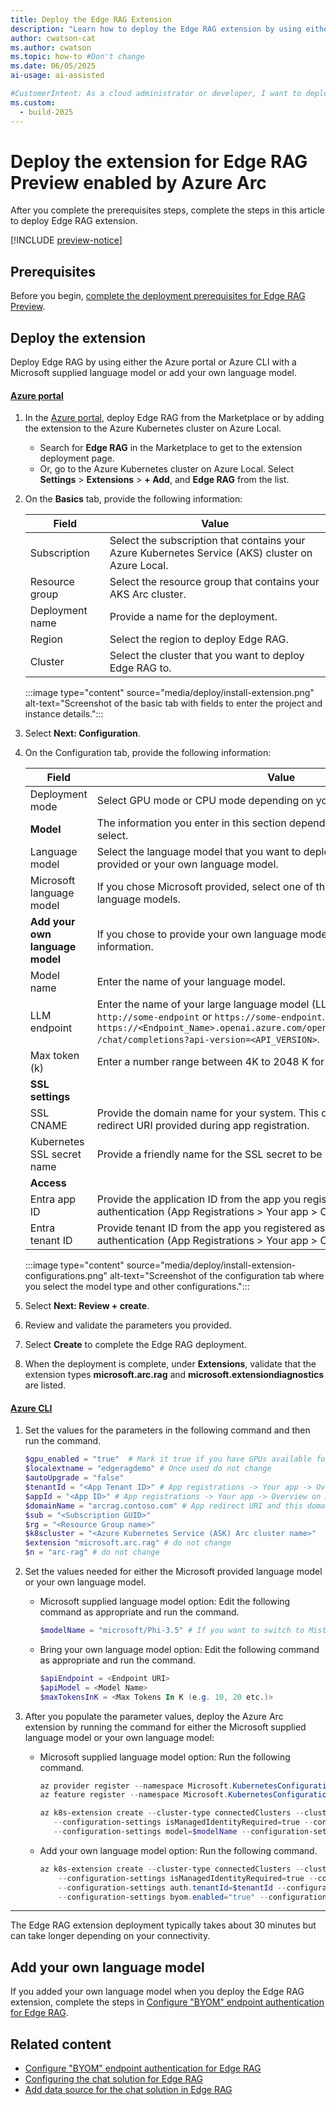 ```yaml
---
title: Deploy the Edge RAG Extension
description: "Learn how to deploy the Edge RAG extension by using either Azure CLI or the Azure portal."
author: cwatson-cat
ms.author: cwatson
ms.topic: how-to #Don't change
ms.date: 06/05/2025
ai-usage: ai-assisted

#CustomerIntent: As a cloud administrator or developer, I want to deploy the Edge RAG extension using Azure CLI or the Azure portal so that I can enable advanced language model capabilities on my Azure Kubernetes Service (AKS) Arc cluster to provide an intelligent chat solutions.
ms.custom:
  - build-2025
---
```

# Deploy the extension for Edge RAG Preview enabled by Azure Arc

After you complete the prerequisites steps, complete the steps in this article to deploy Edge RAG extension.

[!INCLUDE [preview-notice](includes/preview-notice.md)]

## Prerequisites

Before you begin, [complete the deployment prerequisites for Edge RAG Preview](complete-prerequisites.md).

## Deploy the extension

Deploy Edge RAG by using either the Azure portal or Azure CLI with a Microsoft supplied language model or add your own language model.

#### [Azure portal](#tab/azure-portal)

1. In the [Azure portal](https://portal.azure.com/), deploy Edge RAG from the Marketplace or by adding the extension to the Azure Kubernetes cluster on Azure Local.

   - Search for **Edge RAG** in the Marketplace to get to the extension deployment page.
   - Or, go to the Azure Kubernetes cluster on Azure Local. Select **Settings** > **Extensions** > **+ Add**, and **Edge RAG** from the list.
1. On the **Basics** tab, provide the following information:

   | Field      | Value                                                        |
   |-----------------|--------------------------------------------------------------|
   | Subscription    | Select the subscription that contains your Azure Kubernetes Service (AKS) cluster on Azure Local. |
   | Resource group  | Select the resource group that contains your AKS Arc cluster. |
   | Deployment name | Provide a name for the deployment.                           |
   | Region          | Select the region to deploy Edge RAG.                        |
   | Cluster         | Select the cluster that you want to deploy Edge RAG to.      |

   :::image type="content" source="media/deploy/install-extension.png" alt-text="Screenshot of the basic tab with fields to enter the project and instance details.":::

1. Select **Next: Configuration**.
1. On the Configuration tab, provide the following information:

   | Field      | Value                                                                                           |
   |-----------------|-------------------------------------------------------------------------------------------------|
   | Deployment mode | Select GPU mode or CPU mode depending on your available hardware.                               |
   |**Model**| The information you enter in this section  depend on the language model you select.|
   |Language model          | Select the language model that you want to deploy. Choose either Microsoft provided or your own language model.                                              |
   |Microsoft language model|If you chose Microsoft provided, select one of the Microsoft provided language models.|
   |**Add your own language model**|If you chose to provide your own language model, enter the following information.|
   |Model name|Enter the name of your language model.|
   |LLM endpoint|Enter the name of your large language model (LLM) endpoint in the format `http://some-endpoint` or `https://some-endpoint`. For example, `https://<Endpoint_Name>.openai.azure.com/openai/deployments/<model_name> /chat/completions?api-version=<API_VERSION>`. |
   |Max token (k)|Enter a number range between 4K to 2048 K for your language model.|
   |**SSL settings**||
   |SSL CNAME           | Provide the domain name for your system. This domain name is the same as redirect URI provided during app registration.|
   |Kubernetes SSL secret name     | Provide a friendly name for the SSL secret to be used by the application.                |
   |**Access**||
   | Entra app ID    | Provide the application ID from the app you registered as part of configuring authentication (App Registrations > Your app > Overview). |
   | Entra tenant ID | Provide tenant ID from the app you registered as part of configuring authentication (App Registrations > Your app > Overview). |

    :::image type="content" source="media/deploy/install-extension-configurations.png" alt-text="Screenshot of the configuration tab where you select the model type and other configurations.":::

1. Select **Next: Review + create**.
1. Review and validate the parameters you provided.
1. Select **Create** to complete the Edge RAG deployment.
1. When the deployment is complete, under **Extensions**, validate that the extension types **microsoft.arc.rag** and **microsoft.extensiondiagnostics** are listed.

#### [Azure CLI](#tab/azure-cli)

1. Set the values for the parameters in the following command and then run the command.

   ```powershell
   $gpu_enabled = "true"  # Mark it true if you have GPUs available for Edge RAG
   $localextname = "edgeragdemo" # Once used do not change
   $autoUpgrade = "false"
   $tenantId = "<App Tenant ID>" # App registrations -> Your app -> Overview on Azure portal
   $appId = "<App ID>" # App registrations -> Your app -> Overview on Azure portal
   $domainName = "arcrag.contoso.com" # App redirect URI and this domain name should be the same
   $sub = "<Subscription GUID>"
   $rg = "<Resource Group name>"
   $k8scluster = "<Azure Kubernetes Service (ASK) Arc cluster name>"
   $extension "microsoft.arc.rag" # do not change
   $n = "arc-rag" # do not change
   ```

1. Set the values needed for either the Microsoft provided language model or your own language model.
   - Microsoft supplied language model option: Edit the following command as appropriate and run the command.

     ```powershell
     $modelName = "microsoft/Phi-3.5" # If you want to switch to Mistral 7B, change this variable to "mistralAI/Mistral-7B" 
     ```

   - Bring your own language model option:  Edit the following command as appropriate and run the command.

      ```powershell
      $apiEndpoint = <Endpoint URI> 
      $apiModel = <Model Name> 
      $maxTokensInK = <Max Tokens In K (e.g. 10, 20 etc.)> 
     ```

1. After you populate the parameter values, deploy the Azure Arc extension by running the command for either the Microsoft supplied language model or your own language model:

   - Microsoft supplied language model option: Run the following command.

     ```powershell
     az provider register --namespace Microsoft.KubernetesConfiguration
     az feature register --namespace Microsoft.KubernetesConfiguration --name extensions 

     az k8s-extension create --cluster-type connectedClusters --cluster-name $k8scluster --resource-group $rg --name $localextname --extension-type $extension --debug --release-train preview --auto-upgrade $autoUpgrade `
        --configuration-settings isManagedIdentityRequired=true --configuration-settings gpu_enabled=$gpu_enabled --configuration-settings AgentOperationTimeoutInMinutes=30  `
        --configuration-settings model=$modelName --configuration-settings auth.tenantId=$tenantId --configuration-settings auth.clientId=$appId --configuration-settings ingress.domainname=$domainName
     ```

   - Add your own language model option: Run the following command.

     ```powershell
     az k8s-extension create --cluster-type connectedClusters --cluster-name $k8scluster --resource-group $rg --name $localextname --extension-type $extension --debug --release-train preview --auto-upgrade $autoUpgrade ` 
         --configuration-settings isManagedIdentityRequired=true --configuration-settings gpu_enabled=$gpu_enabled --configuration-settings AgentOperationTimeoutInMinutes=30  `     
         --configuration-settings auth.tenantId=$tenantId --configuration-settings auth.clientId=$appId --configuration-settings ingress.domainname=$domainName `   
         --configuration-settings byom.enabled="true" --configuration-settings byom.apiEndpoint=$apiEndpoint --configuration-settings byom.apiModel=$apiModel --configuration-settings byom.maxTokensInK=$maxTokensInK 
     ```

----

The Edge RAG extension deployment typically takes about 30 minutes but can take longer depending on your connectivity.

## Add your own language model

If you added your own language model when you deploy the Edge RAG extension, complete the steps in [Configure "BYOM" endpoint authentication for Edge RAG](configure-endpoint-authentication.md).

## Related content

- [Configure "BYOM" endpoint authentication for Edge RAG](configure-endpoint-authentication.md)
- [Configuring the chat solution for Edge RAG](build-chat-solution-overview.md)
- [Add data source for the chat solution in Edge RAG](add-data-source.md)
